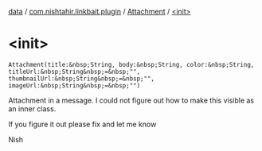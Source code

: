[data](../../index.md) / [com.nishtahir.linkbait.plugin](../index.md) / [Attachment](index.md) / [&lt;init&gt;](.)


# &lt;init&gt;

`Attachment(title:&nbsp;String, body:&nbsp;String, color:&nbsp;String, titleUrl:&nbsp;String&nbsp;=&nbsp;"", thumbnailUrl:&nbsp;String&nbsp;=&nbsp;"", imageUrl:&nbsp;String&nbsp;=&nbsp;"")`

Attachment in a message.
I could not figure out how to make this
visible as an inner class.


If you figure it out please fix and let me know


Nish





